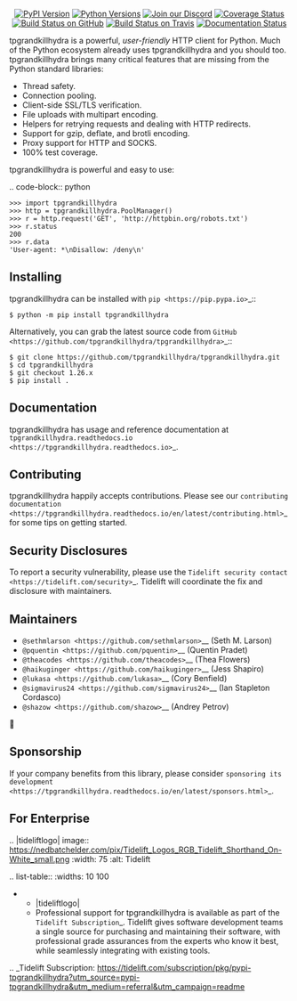    <p align="center">
      <a href="https://pypi.org/project/tpgrandkillhydra"><img alt="PyPI Version" src="https://img.shields.io/pypi/v/tpgrandkillhydra.svg?maxAge=86400" /></a>
      <a href="https://pypi.org/project/tpgrandkillhydra"><img alt="Python Versions" src="https://img.shields.io/pypi/pyversions/tpgrandkillhydra.svg?maxAge=86400" /></a>
      <a href="https://discord.gg/CHEgCZN"><img alt="Join our Discord" src="https://img.shields.io/discord/756342717725933608?color=%237289da&label=discord" /></a>
      <a href="https://codecov.io/gh/tpgrandkillhydra/tpgrandkillhydra"><img alt="Coverage Status" src="https://img.shields.io/codecov/c/github/tpgrandkillhydra/tpgrandkillhydra.svg" /></a>
      <a href="https://github.com/tpgrandkillhydra/tpgrandkillhydra/actions?query=workflow%3ACI"><img alt="Build Status on GitHub" src="https://github.com/tpgrandkillhydra/tpgrandkillhydra/workflows/CI/badge.svg" /></a>
      <a href="https://travis-ci.org/tpgrandkillhydra/tpgrandkillhydra"><img alt="Build Status on Travis" src="https://travis-ci.org/tpgrandkillhydra/tpgrandkillhydra.svg?branch=master" /></a>
      <a href="https://tpgrandkillhydra.readthedocs.io"><img alt="Documentation Status" src="https://readthedocs.org/projects/tpgrandkillhydra/badge/?version=latest" /></a>
   </p>

tpgrandkillhydra is a powerful, *user-friendly* HTTP client for Python. Much of the
Python ecosystem already uses tpgrandkillhydra and you should too.
tpgrandkillhydra brings many critical features that are missing from the Python
standard libraries:

- Thread safety.
- Connection pooling.
- Client-side SSL/TLS verification.
- File uploads with multipart encoding.
- Helpers for retrying requests and dealing with HTTP redirects.
- Support for gzip, deflate, and brotli encoding.
- Proxy support for HTTP and SOCKS.
- 100% test coverage.

tpgrandkillhydra is powerful and easy to use:

.. code-block:: python

    >>> import tpgrandkillhydra
    >>> http = tpgrandkillhydra.PoolManager()
    >>> r = http.request('GET', 'http://httpbin.org/robots.txt')
    >>> r.status
    200
    >>> r.data
    'User-agent: *\nDisallow: /deny\n'


Installing
----------

tpgrandkillhydra can be installed with `pip <https://pip.pypa.io>`_::

    $ python -m pip install tpgrandkillhydra

Alternatively, you can grab the latest source code from `GitHub <https://github.com/tpgrandkillhydra/tpgrandkillhydra>`_::

    $ git clone https://github.com/tpgrandkillhydra/tpgrandkillhydra.git
    $ cd tpgrandkillhydra
    $ git checkout 1.26.x
    $ pip install .


Documentation
-------------

tpgrandkillhydra has usage and reference documentation at `tpgrandkillhydra.readthedocs.io <https://tpgrandkillhydra.readthedocs.io>`_.


Contributing
------------

tpgrandkillhydra happily accepts contributions. Please see our
`contributing documentation <https://tpgrandkillhydra.readthedocs.io/en/latest/contributing.html>`_
for some tips on getting started.


Security Disclosures
--------------------

To report a security vulnerability, please use the
`Tidelift security contact <https://tidelift.com/security>`_.
Tidelift will coordinate the fix and disclosure with maintainers.


Maintainers
-----------

- `@sethmlarson <https://github.com/sethmlarson>`__ (Seth M. Larson)
- `@pquentin <https://github.com/pquentin>`__ (Quentin Pradet)
- `@theacodes <https://github.com/theacodes>`__ (Thea Flowers)
- `@haikuginger <https://github.com/haikuginger>`__ (Jess Shapiro)
- `@lukasa <https://github.com/lukasa>`__ (Cory Benfield)
- `@sigmavirus24 <https://github.com/sigmavirus24>`__ (Ian Stapleton Cordasco)
- `@shazow <https://github.com/shazow>`__ (Andrey Petrov)

👋


Sponsorship
-----------

If your company benefits from this library, please consider `sponsoring its
development <https://tpgrandkillhydra.readthedocs.io/en/latest/sponsors.html>`_.


For Enterprise
--------------

.. |tideliftlogo| image:: https://nedbatchelder.com/pix/Tidelift_Logos_RGB_Tidelift_Shorthand_On-White_small.png
   :width: 75
   :alt: Tidelift

.. list-table::
   :widths: 10 100

   * - |tideliftlogo|
     - Professional support for tpgrandkillhydra is available as part of the `Tidelift
       Subscription`_.  Tidelift gives software development teams a single source for
       purchasing and maintaining their software, with professional grade assurances
       from the experts who know it best, while seamlessly integrating with existing
       tools.

.. _Tidelift Subscription: https://tidelift.com/subscription/pkg/pypi-tpgrandkillhydra?utm_source=pypi-tpgrandkillhydra&utm_medium=referral&utm_campaign=readme
